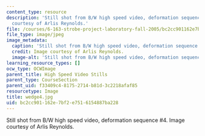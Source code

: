 ```yaml
---
content_type: resource
description: 'Still shot from B/W high speed video, deformation sequence #4. Image
  courtesy of Arlis Reynolds.'
file: /courses/6-163-strobe-project-laboratory-fall-2005/bc2cc901162e7bf2e7516154887ba228_wedge4.jpg
file_type: image/jpeg
image_metadata:
  caption: 'Still shot from B/W high speed video, deformation sequence #4.'
  credit: Image courtesy of Arlis Reynolds.
  image-alt: 'Still shot from B/W high speed video, deformation sequence #4.'
learning_resource_types: []
ocw_type: OCWImage
parent_title: High Speed Video Stills
parent_type: CourseSection
parent_uid: f33409c4-8175-2714-b81d-3c2218afaf85
resourcetype: Image
title: wedge4.jpg
uid: bc2cc901-162e-7bf2-e751-6154887ba228
---
```

Still shot from B/W high speed video, deformation sequence #4. Image courtesy of Arlis Reynolds.

